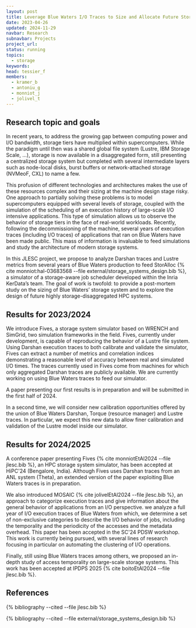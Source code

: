 ```yaml
---
layout: post
title: Leverage Blue Waters I/O Traces to Size and Allocate Future Storage Systems
date: 2023-04-26
updated: 2024-11-29
navbar: Research
subnavbar: Projects
project_url:
status: running
topics:
  - storage
keywords:
head: tessier_f
members:
  - kramer_b
  - antoniu_g
  - monniot_j
  - jolivel_t
---
```


## Research topic and goals
In recent years, to address the growing gap between computing power and I/O bandwidth, storage tiers have multiplied within supercomputers. While the paradigm until then was a shared global file system (Lustre, IBM Storage Scale, ...), storage is now available in a disaggregated form, still presenting a centralized storage system but completed with several intermediate layers such as node-local disks, burst buffers or network-attached storage (NVMeoF, CXL) to name a few.

This profusion of different technologies and architectures makes the use of these resources complex and their sizing at the machine design stage risky. One approach to partially solving these problems is to model supercomputers equipped with several levels of storage, coupled with the simulation of the scheduling of an execution history of large-scale I/O intensive applications. This type of simulation allows us to observe the behavior of storage tiers in the face of real-world workloads. Recently, following the decommissioning of the machine, several years of execution traces (including I/O traces) of applications that ran on Blue Waters have been made public. This mass of information is invaluable to feed simulations and study the architecture of modern storage systems.

In this JLESC project, we propose to analyze Darshan traces and Lustre metrics from several years of Blue Waters production to feed StorAlloc {% cite monniot:hal-03683568 --file external/storage_systems_design.bib %}, a simulator of a storage-aware job scheduler developed within the Inria KerData’s team. The goal of work is twofold: to provide a post-mortem study on the sizing of Blue Waters’ storage system and to explore the design of future highly storage-disaggregated HPC systems.

## Results for 2023/2024
We introduce Fives, a storage system simulator based on WRENCH and SimGrid, two simulation frameworks in the field. Fives, currently under development, is capable of reproducing the behavior of a Lustre file system. Using Darshan execution traces to both calibrate and validate the simulator, Fives can extract a number of metrics and correlation indices demonstrating a reasonable level of accuracy between real and simulated I/O times. The traces currently used in Fives come from machines for which only aggregated Darshan traces are publicly available. We are currently working on using Blue Waters traces to feed our simulator.

A paper presenting our first results is in preparation and will be submitted in the first half of 2024.

In a second time, we will consider new calibration opportunities offered by the union of Blue Waters Darshan, Torque (resource manager) and Lustre traces. In particular, we expect this new data to allow finer calibration and validation of the Lustre model inside our simulator.

## Results for 2024/2025
A conference paper presenting Fives {% cite monniotEtAl2024 --file jlesc.bib %}, an HPC storage system simulator, has been accepted at HiPC'24 (Bengalore, India). Although Fives uses Darshan traces from an ANL system (Theta), an extended version of the paper exploiting Blue Waters traces is in preparation.

We also introduced MOSAIC {% cite jolivelEtAl2024 --file jlesc.bib %}, an approach to categorize execution traces and give information about the general behavior of applications from an I/O perspective. we analyze a full year of I/O execution traces of Blue Waters from which, we determine a set of non-exclusive categories to describe the I/O behavior of jobs, including the temporality and the periodicity of the accesses and the metadata overhead. This paper has been accepted in the SC'24 PDSW workshop. This work is currently being pursued, with several lines of research focusing in particular on automating the clustering of I/O operations.

Finally, still using Blue Waters traces among others, we proposed an in-depth study of access temporality on large-scale storage systems. This work has been accepted at IPDPS 2025 {% cite boitoEtAl2024 --file jlesc.bib %}.

## References
{% bibliography --cited --file jlesc.bib %}

{% bibliography --cited --file external/storage_systems_design.bib %}
